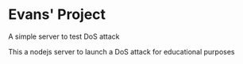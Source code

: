 # Evans' Project
A simple server to test DoS attack

This a nodejs server to launch a DoS attack for educational purposes

